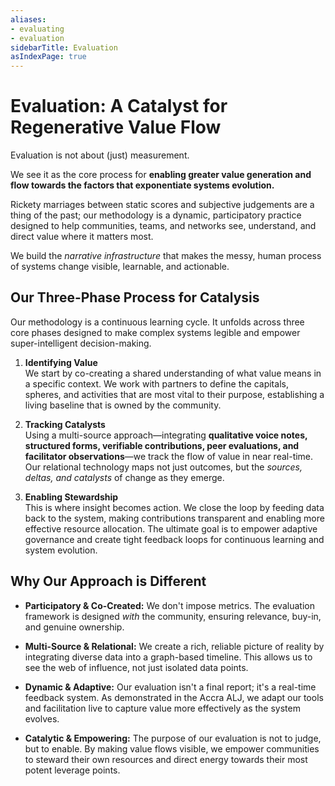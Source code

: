 ```yaml
---
aliases:
- evaluating
- evaluation
sidebarTitle: Evaluation
asIndexPage: true
---
```

# **Evaluation: A Catalyst for Regenerative Value Flow**

Evaluation is not about (just) measurement. 

We see it as the core process for **enabling greater value generation and flow towards the factors that exponentiate systems evolution.**

Rickety marriages between static scores and subjective judgements are a thing of the past; our methodology is a dynamic, participatory practice designed to help communities, teams, and networks see, understand, and direct value where it matters most. 

We build the *narrative infrastructure* that makes the messy, human process of systems change visible, learnable, and actionable.

## **Our Three-Phase Process for Catalysis**

Our methodology is a continuous learning cycle. It unfolds across three core phases designed to make complex systems legible and empower super-intelligent decision-making.

1. **Identifying Value**  
    We start by co-creating a shared understanding of what value means in a specific context. We work with partners to define the capitals, spheres, and activities that are most vital to their purpose, establishing a living baseline that is owned by the community.
    
2. **Tracking Catalysts**  
    Using a multi-source approach—integrating **qualitative voice notes, structured forms, verifiable contributions, peer evaluations, and facilitator observations**—we track the flow of value in near real-time. Our relational technology maps not just outcomes, but the _sources, deltas, and catalysts_ of change as they emerge.
    
3. **Enabling Stewardship**  
    This is where insight becomes action. We close the loop by feeding data back to the system, making contributions transparent and enabling more effective resource allocation. The ultimate goal is to empower adaptive governance and create tight feedback loops for continuous learning and system evolution.
    

## **Why Our Approach is Different**

- **Participatory & Co-Created:** We don't impose metrics. The evaluation framework is designed _with_ the community, ensuring relevance, buy-in, and genuine ownership.
    
- **Multi-Source & Relational:** We create a rich, reliable picture of reality by integrating diverse data into a graph-based timeline. This allows us to see the web of influence, not just isolated data points.
    
- **Dynamic & Adaptive:** Our evaluation isn't a final report; it's a real-time feedback system. As demonstrated in the Accra ALJ, we adapt our tools and facilitation live to capture value more effectively as the system evolves.
    
- **Catalytic & Empowering:** The purpose of our evaluation is not to judge, but to enable. By making value flows visible, we empower communities to steward their own resources and direct energy towards their most potent leverage points.
